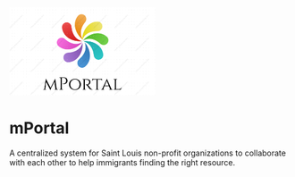 <img src="mPortal Logo.png" width="261">

# mPortal

A centralized system for Saint Louis non-profit organizations to collaborate with each other to help immigrants finding the right resource.



